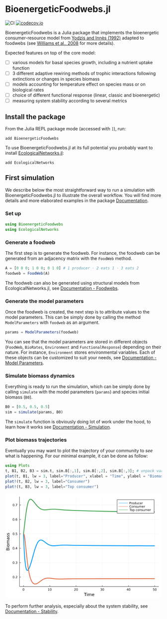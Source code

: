 # BioenergeticFoodwebs.jl

![CI](https://github.com/BecksLab/BEFWM2.jl/workflows/CI/badge.svg?branch=main)
[![codecov.io](http://codecov.io/github/BecksLab/BEFWM2.jl/coverage.svg?branch=main)](http://codecov.io/github/BecksLab/BEFWM2.jl?branch=main)

BioenergeticFoodwebs is a Julia package that implements the bioenergetic
consumer-resource model from [Yodzis and Innès (1992)][Yodzis1992] adapted to foodwebs
(see [Williams et al., 2008][Williams2008] for more details).

[Yodzis1992]: https://www.journals.uchicago.edu/doi/abs/10.1086/285380
[Williams2008]: https://link.springer.com/chapter/10.1007/978-1-4020-5337-5_2

Expected features on top of the core model:
- [ ] various models for basal species growth, including a nutrient uptake function
- [ ] 3 different adaptive rewiring methods of trophic interactions following extinctions or
    changes in species biomass
- [ ] models accounting for temperature effect on species mass or on biological rates
- [ ] choice of different functional response (linear, classic and bioenergetic)
- [ ] measuring system stability according to several metrics

## Install the package

From the Julia REPL package mode (accessed with `]`), run:

```pkg-julia
add BioenergeticFoodwebs
```

To use BioenergeticFoodwebs.jl at its full potential you probably want to install
[EcologicalNetworks.jl](http://docs.ecojulia.org/EcologicalNetworks.jl/stable/):

```pkg-julia
add EcologicalNetworks
```

## First simulation

We describe below the most straightforward way to run a simulation with
BioenergeticFoodwebs.jl to illustrate the overall workflow. You will find more details and
more elaborated examples in the package [Documentation](https://docs-url).

### Set up

```julia
using BioenergeticFoodwebs
using EcologicalNetworks
```


### Generate a foodweb

The first step is to generate the foodweb. For instance, the foodweb can be generated from
an adjacency matrix with the `FoodWeb` method.

```julia
A = [0 0 0; 1 0 0; 0 1 0] # 1 producer ⋅ 2 eats 1 ⋅ 3 eats 2
foodweb = FoodWeb(A)
```

The foodweb can also be generated using structural models from EcologicalNetworks.jl, see
[Documentation - Foodwebs](https://docs-url/foodwebs).

### Generate the model parameters

Once the foodweb is created, the next step is to attribute values to the model parameters.
This can be simply done by calling the method `ModelParameters` with `foodweb` as an
argument.

```julia
params = ModelParameters(foodweb)
```

You can see that the model parameters are stored in different objects (`FoodWeb`,
`BioRates`, `Environment` and `FunctionalResponse`) depending on their nature. For instance,
`Environment` stores environmental variables. Each of these objects can be customized to
suit your needs, see [Documentation - Model Parameters](https://docs-url/modelparameters).

### Simulate biomass dynamics

Everything is ready to run the simulation, which can be simply done by calling `simulate`
with the model parameters (`params`) and species initial biomass (`B0`).

```julia
B0 = [0.5, 0.5, 0.5]
sim = simulate(params, B0)
```

The `simulate` function is obviously doing lot of work under the hood, to learn how it works
see [Documentation - Simulation](https://docs-url/simulation).

### Plot biomass trajectories

Eventually you may want to plot the trajectory of your community to *see* what is happening.
For our minimal example, it can be done as follow:

```julia
using Plots
t, B1, B2, B3 = sim.t, sim.B[:,1], sim.B[:,2], sim.B[:,3]; # unpack variables
plot(t, B1, lw = 3, label="Producer", xlabel = "Time", ylabel = "Biomass")
plot!(t, B2, lw = 3, label="Consumer")
plot!(t, B3, lw = 3, label="Top consumer")
```

![Biomass trajectories](biomass_trajectory_example.png)

To perform further analysis, especially about the system stability, see
[Documentation - Stability](https://docs-url/stability).
